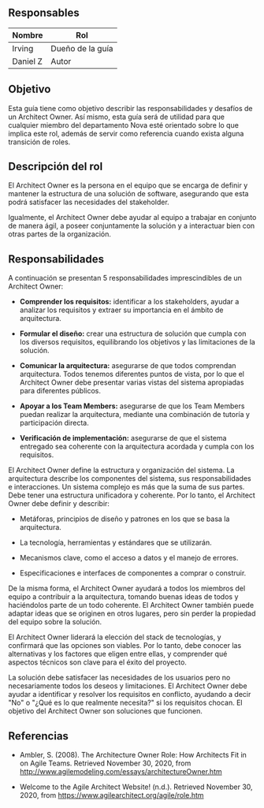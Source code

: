 ## Responsables

| Nombre  | Rol              |
| ------  | -----            |
| Irving  | Dueño de la guía |
| Daniel Z| Autor            |

## Objetivo

Esta guía tiene como objetivo describir las responsabilidades y desafíos de un Architect Owner. Así mismo, esta guía será de utilidad para que cualquier miembro del departamento Nova esté orientado sobre lo que implica este rol, además de servir como referencia cuando exista alguna transición de roles.

## Descripción del rol

El Architect Owner es la persona en el equipo que se encarga de definir y mantener la estructura de una solución de software, asegurando que esta podrá satisfacer las necesidades del stakeholder.

Igualmente, el Architect Owner debe ayudar al equipo a trabajar en conjunto de manera ágil, a poseer conjuntamente la solución y a interactuar bien con otras partes de la organización.

## Responsabilidades

A continuación se presentan 5 responsabilidades imprescindibles de un Architect Owner:

- **Comprender los requisitos:** identificar a los stakeholders, ayudar a analizar los requisitos y extraer su importancia en el ámbito de arquitectura.

- **Formular el diseño:** crear una estructura de solución que cumpla con los diversos requisitos, equilibrando los objetivos y las limitaciones de la solución.

- **Comunicar la arquitectura:** asegurarse de que todos comprendan arquitectura. Todos tenemos diferentes puntos de vista, por lo que el Architect Owner debe presentar varias vistas del sistema apropiadas para diferentes públicos.

- **Apoyar a los Team Members:** asegurarse de que los Team Members puedan realizar la arquitectura, mediante una combinación de tutoría y participación directa.

- **Verificación de implementación:** asegurarse de que el sistema entregado sea coherente con la arquitectura acordada y cumpla con los requisitos.

El Architect Owner define la estructura y organización del sistema. La arquitectura describe los componentes del sistema, sus responsabilidades e interacciones. Un sistema complejo es más que la suma de sus partes. Debe tener una estructura unificadora y coherente. Por lo tanto, el Architect Owner debe definir y describir:

- Metáforas, principios de diseño y patrones en los que se basa la arquitectura.

- La tecnología, herramientas y estándares que se utilizarán.

- Mecanismos clave, como el acceso a datos y el manejo de errores.

- Especificaciones e interfaces de componentes a comprar o construir.

De la misma forma, el Architect Owner ayudará a todos los miembros del equipo a contribuir a la arquitectura, tomando buenas ideas de todos y haciéndolos parte de un todo coherente. El Architect Owner también puede adaptar ideas que se originen en otros lugares, pero sin perder la propiedad del equipo sobre la solución.

El Architect Owner liderará la elección del stack de tecnologías, y confirmará que las opciones son viables. Por lo tanto, debe conocer las alternativas y los factores que eligen entre ellas, y comprender qué aspectos técnicos son clave para el éxito del proyecto.

La solución debe satisfacer las necesidades de los usuarios pero no necesariamente todos los deseos y limitaciones. El Architect Owner debe ayudar a identificar y resolver los requisitos en conflicto, ayudando a decir "No" o "¿Qué es lo que realmente necesita?" si los requisitos chocan. El objetivo del Architect Owner son soluciones que funcionen.

## Referencias

- Ambler, S. (2008). The Architecture Owner Role: How Architects Fit in on Agile Teams. Retrieved November 30, 2020, from http://www.agilemodeling.com/essays/architectureOwner.htm

- Welcome to the Agile Architect Website! (n.d.). Retrieved November 30, 2020, from https://www.agilearchitect.org/agile/role.htm